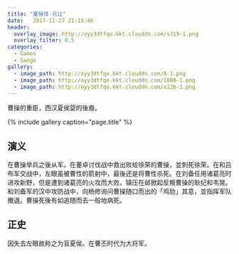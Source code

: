 ```yaml
---
title: "夏侯惇·元让"
date:   2017-11-27 21:15:46
header:
  overlay_image: http://oyy3dtfqo.bkt.clouddn.com/s319-1.png
  overlay_filter: 0.5
categories:
  - Games
  - Sango
gallery:
  - image_path: http://oyy3dtfqo.bkt.clouddn.com/8-1.png
  - image_path: http://oyy3dtfqo.bkt.clouddn.com/1008-1.png
  - image_path: http://oyy3dtfqo.bkt.clouddn.com/a126-1.png
---
```


曹操的重臣，西汉夏侯婴的後裔。

{% include gallery caption="page.title" %}

## 演义

在曹操举兵之後从军。在董卓讨伐战中救出败给徐荣的曹操，並刺死徐荣。在和吕布军交战中，左眼虽被曹性的箭射中，最後还是将曹性杀死。在刘备任用诸葛亮时进攻新野，但是遭到诸葛亮的火攻而大败。镇压在邺掀起反叛曹操的耿纪和韦晃。和刘备军的汉中攻防战中，向杨修询问曹操随口而出的「鸡肋」其意，並指挥军队撤退。曹操死後有如追随而去一般地病死。

## 正史

因失去左眼故称之为盲夏侯。在曹丕时代为大将军。